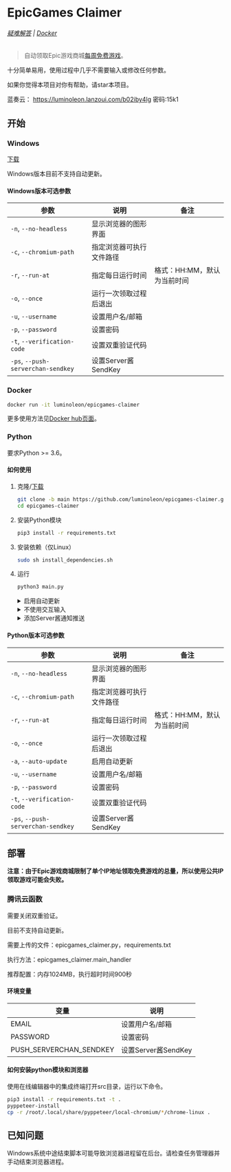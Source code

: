 # EpicGames Claimer

<!-- [START badges] -->

<!-- ![](https://img.shields.io/badge/language-python-3572A5.svg) ![](https://img.shields.io/github/license/luminoleon/epicgames-claimer.svg) ![](https://img.shields.io/github/last-commit/luminoleon/epicgames-claimer.svg) -->

<!-- [END badges] -->

###### [疑难解答](docs/troubleshooting.md) | [Docker](docs/README_DOCKER.md)

> 自动领取Epic游戏商城[每周免费游戏](https://www.epicgames.com/store/free-games)。

十分简单易用，使用过程中几乎不需要输入或修改任何参数。

如果你觉得本项目对你有帮助，请star本项目。

蓝奏云： <https://luminoleon.lanzoui.com/b02iby4lg> 密码:15k1

## 开始

### Windows

[下载](https://github.com/luminoleon/epicgames-claimer/releases)

Windows版本目前不支持自动更新。

#### Windows版本可选参数

| 参数                               | 说明                     | 备注                      |
| ---------------------------------- | ----------------------- | ------------------------- |
| `-n`, `--no-headless`              | 显示浏览器的图形界面      |                           |
| `-c`, `--chromium-path`            | 指定浏览器可执行文件路径  |                           |
| `-r`, `--run-at`                   | 指定每日运行时间         | 格式：HH:MM，默认为当前时间 |
| `-o`, `--once`                     | 运行一次领取过程后退出    |                           |
| `-u`, `--username`                 | 设置用户名/邮箱          |                           |
| `-p`, `--password`                 | 设置密码                 |                           |
| `-t`, `--verification-code`        | 设置双重验证代码          |                          |
| `-ps`, `--push-serverchan-sendkey` | 设置Server酱SendKey      |                          |

### Docker

``` bash
docker run -it luminoleon/epicgames-claimer
```

更多使用方法见[Docker hub页面](https://hub.docker.com/r/luminoleon/epicgames-claimer)。

### Python

要求Python >= 3.6。

#### 如何使用

1. 克隆/[下载](https://github.com/luminoleon/epicgames-claimer/releases)

    ``` bash
    git clone -b main https://github.com/luminoleon/epicgames-claimer.git
    cd epicgames-claimer
    ```

2. 安装Python模块

    ``` bash
    pip3 install -r requirements.txt
    ```

3. 安装依赖（仅Linux）

    ``` bash
    sudo sh install_dependencies.sh
    ```

4. 运行

    ``` bash
    python3 main.py
    ```

    <details>
    <summary>启用自动更新</summary>

    ```bash
    python3 main.py --auto-update
    ```

    </details>

    <details>
    <summary>不使用交互输入</summary>

    ```bash
    python3 main.py -u <你的邮箱> -p <你的密码>
    ```

    ```bash
    python3 main.py -u <你的邮箱> -p <你的密码> -t <双重验证代码>
    ```

    </details>

    <details>
    <summary>添加Server酱通知推送</summary>

    ```bash
    python3 main.py -ps <SendKey>
    ```

    </details>

#### Python版本可选参数

| 参数                               | 说明                     | 备注                      |
| ---------------------------------- | ----------------------- | ------------------------- |
| `-n`, `--no-headless`              | 显示浏览器的图形界面      |                           |
| `-c`, `--chromium-path`            | 指定浏览器可执行文件路径  |                           |
| `-r`, `--run-at`                   | 指定每日运行时间         | 格式：HH:MM，默认为当前时间 |
| `-o`, `--once`                     | 运行一次领取过程后退出    |                           |
| `-a`, `--auto-update`              | 启用自动更新             |                           |
| `-u`, `--username`                 | 设置用户名/邮箱          |                           |
| `-p`, `--password`                 | 设置密码                 |                           |
| `-t`, `--verification-code`        | 设置双重验证代码          |                          |
| `-ps`, `--push-serverchan-sendkey` | 设置Server酱SendKey      |                          |

## 部署

**注意：由于Epic游戏商城限制了单个IP地址领取免费游戏的总量，所以使用公共IP领取游戏可能会失败。**

### 腾讯云函数

需要关闭双重验证。

目前不支持自动更新。

需要上传的文件：epicgames_claimer.py，requirements.txt

执行方法：epicgames_claimer.main_handler

推荐配置：内存1024MB，执行超时时间900秒

#### 环境变量

| 变量                    | 说明                  |
| ----------------------- | -------------------- |
| EMAIL                   | 设置用户名/邮箱       |
| PASSWORD                | 设置密码              |
| PUSH_SERVERCHAN_SENDKEY | 设置Server酱SendKey  |

#### 如何安装python模块和浏览器

使用在线编辑器中的集成终端打开src目录，运行以下命令。

```bash
pip3 install -r requirements.txt -t .
pyppeteer-install
cp -r /root/.local/share/pyppeteer/local-chromium/*/chrome-linux .
```

## 已知问题

Windows系统中途结束脚本可能导致浏览器进程留在后台。请检查任务管理器并手动结束浏览器进程。
